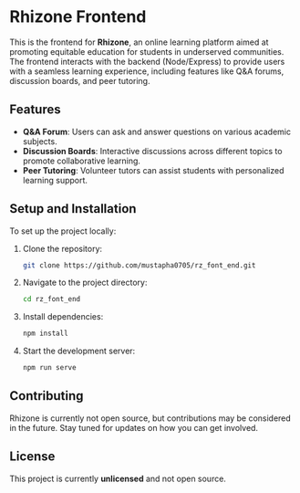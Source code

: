 # Rhizone Frontend

This is the frontend for **Rhizone**, an online learning platform aimed at promoting equitable education for students in underserved communities. The frontend interacts with the backend (Node/Express) to provide users with a seamless learning experience, including features like Q&A forums, discussion boards, and peer tutoring.

## Features
- **Q&A Forum**: Users can ask and answer questions on various academic subjects.
- **Discussion Boards**: Interactive discussions across different topics to promote collaborative learning.
- **Peer Tutoring**: Volunteer tutors can assist students with personalized learning support.

## Setup and Installation
To set up the project locally:

1. Clone the repository:
   ```bash
   git clone https://github.com/mustapha0705/rz_font_end.git
   ```
2. Navigate to the project directory:
   ```bash
   cd rz_font_end
   ```
3. Install dependencies:
   ```bash
   npm install
   ```
4. Start the development server:
   ```bash
   npm run serve
   ```

## Contributing
Rhizone is currently not open source, but contributions may be considered in the future. Stay tuned for updates on how you can get involved.

## License
This project is currently **unlicensed** and not open source.

